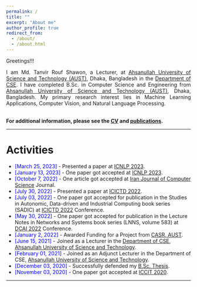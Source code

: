 ```yaml
---
permalink: /
title: ""
excerpt: "About me"
author_profile: true
redirect_from: 
  - /about/
  - /about.html
---
```


Greetings!!!

<div style="text-align: justify"> 

I am Md. Tanvir Rouf Shawon, a Lecturer, at <a href="http://aust.edu/">Ahsanullah University of Science and Technology (AUST)</a>, Dhaka, Bangladesh in the <a href="https://www.aust.edu/cse">Department of CSE</a>. I have completed B.Sc. in Computer Science and Engineering from <a href="http://aust.edu/">Ahsanullah University of Science and Technology (AUST)</a>, Dhaka, Bangladesh. My primary research interest lies in Machine Learning Applications, Computer Vision, and Natural Language Processing.<br /><br /></div>
   

**For additional information, please see the [CV](https://shawon-tanvir.github.io/cv/) and [publications](https://shawon-tanvir.github.io/publications/).**

-----------


# Activities 
* <span style="color:Blue"> [March 25, 2023] </span> - Presented a paper at [ICNLP 2023](http://www.icnlp.net/).  
* <span style="color:Blue"> [January 13, 2023] </span> - One paper got accepted at [ICNLP 2023](http://www.icnlp.net/).  
* <span style="color:Blue"> [October 7, 2022] </span> - One article got accepted at [Iran Journal of Computer Science](https://www.springer.com/journal/42044) Journal.
* <span style="color:Blue"> [July 30, 2022] </span> - Presented a paper at [ICICTD 2022](https://iict.kuet.ac.bd/icictd2022/).
* <span style="color:Blue"> [July 03, 2022] </span> - One paper got accepted for publication in the Studies in Autonomic, Data-driven and Industrial Computing book series (SADIC) at [ICICTD 2022](https://iict.kuet.ac.bd/icictd2022/) Conference.
* <span style="color:Blue"> [May 30, 2022] </span> - One paper got accepted for publication in the Lecture Notes in Networks and Systems book series (LNNS, volume 583) at [DCAI 2022](https://www.dcai-conference.net/) Conference.
* <span style="color:Blue"> [January 2, 2022] </span> - Awarded Funding for a Project from [CASR, AUST](https://www.aust.edu/casr).
* <span style="color:Blue"> [June 15, 2021] </span> - Joined as a Lecturer in the [Department of CSE, Ahsanullah University of Science and Technology](http://aust.edu/).
* <span style="color:Blue"> [February 01, 2021] </span> - Joined as an Adjunct Lecturer in the Department of CSE, [Ahsanullah University of Science and Technology](https://www.aust.edu/).
* <span style="color:Blue"> [December 03, 2020]  </span> - Successfully defended my [B.Sc. Thesis](https://shawon-tanvir.github.io/files/Thesis_Presentation.pdf).
* <span style="color:Blue"> [November 03, 2020] </span> - One paper got accepted at [ICCIT 2020](https://iccit.org.bd/2020/).

<script type="text/javascript" src="//rf.revolvermaps.com/0/0/8.js?i=52vxgbx02tg&amp;m=0&amp;c=ff0000&amp;cr1=ffffff&amp;f=arial&amp;l=33" async="async"></script>

-----------



